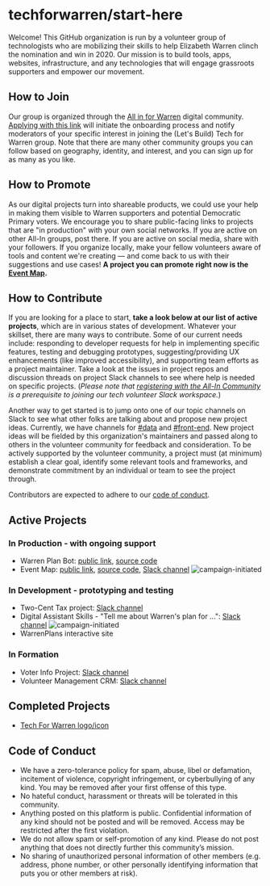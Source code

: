 # techforwarren/start-here

Welcome! This GitHub organization is run by a volunteer group of technologists who are mobilizing their skills to help Elizabeth Warren clinch the nomination and win in 2020. Our mission is to build tools, apps, websites, infrastructure, and any technologies that will engage grassroots supporters and empower our movement.

## How to Join

Our group is organized through the [All in for Warren](https://elizabethwarren.com/all-in-for-warren/) digital community. [Applying with this link](https://community.elizabethwarren.com/registrations/groups/33907) will initiate the onboarding process and notify moderators of your specific interest in joining the (Let's Build) Tech for Warren group. Note that there are many other community groups you can follow based on geography, identity, and interest, and you can sign up for as many as you like.

## How to Promote

As our digital projects turn into shareable products, we could use your help in making them visible to Warren supporters and potential Democratic Primary voters. We encourage you to share public-facing links to projects that are "in production" with your own social networks. If you are active on other All-In groups, post there. If you are active on social media, share with your followers. If you organize locally, make your fellow volunteers aware of tools and content we're creating — and come back to us with their suggestions and use cases! **A project you can promote right now is the [Event Map](https://techforwarren.github.io/eventmap/).**

## How to Contribute

If you are looking for a place to start, **take a look below at our list of active projects**, which are in various states of development. Whatever your skillset, there are many ways to contribute. Some of our current needs include: responding to developer requests for help in implementing specific features, testing and debugging prototypes, suggesting/providing UX enhancements (like improved accessibility), and supporting team efforts as a project maintainer. Take a look at the issues in project repos and discussion threads on project Slack channels to see where help is needed on specific projects. (*Please note that [registering with the All-In Community](https://community.elizabethwarren.com/registrations/groups/33907) is a prerequisite to joining our tech volunteer Slack workspace.*)

Another way to get started is to jump onto one of our topic channels on Slack to see what other folks are talking about and propose new project ideas. Currently, we have channels for [#data](http://bit.ly/2O0RAr8) and [#front-end](http://bit.ly/2CxKFAw). New project ideas will be fielded by this organization's maintainers and passed along to others in the volunteer community for feedback and consideration. To be actively supported by the volunteer community, a project must (at minimum) establish a clear goal, identify some relevant tools and frameworks, and demonstrate commitment by an individual or team to see the project through.

Contributors are expected to adhere to our [code of conduct](#code-of-conduct).


## Active Projects

### In Production - with ongoing support

- Warren Plan Bot: [public link](https://www.reddit.com/r/ElizabethWarren/comments/czfgi4/hi_im_the_warrenplanbot/), [source code](https://github.com/techforwarren/warren-plan-bot)
- Event Map: [public link](https://techforwarren.github.io/eventmap/), [source code](https://github.com/techforwarren/eventmap), [Slack channel](http://bit.ly/2pPYmbq) ![campaign-initiated](https://img.shields.io/badge/-campaign--initiated-brightgreen)


### In Development - prototyping and testing
- Two-Cent Tax project: [Slack channel](http://bit.ly/32yxU36)
- Digital Assistant Skills - "Tell me about Warren's plan for ...": [Slack channel](http://bit.ly/36Qtlof) ![campaign-initiated](https://img.shields.io/badge/-campaign--initiated-brightgreen)
- WarrenPlans interactive site


### In Formation
- Voter Info Project: [Slack channel](http://bit.ly/36VjCNl)
- Volunteer Management CRM: [Slack channel](http://bit.ly/2NWAsTz)


## Completed Projects

- [Tech For Warren logo/icon](https://github.com/techforwarren/design-assets/tree/master/group-logo)


## Code of Conduct

- We have a zero-tolerance policy for spam, abuse, libel or defamation, incitement of violence, copyright infringement, or cyberbullying of any kind. You may be removed after your first offense of this type.
- No hateful conduct, harassment or threats will be tolerated in this community.
- Anything posted on this platform is public. Confidential information of any kind should not be posted and will be removed. Access may be restricted after the first violation.
- We do not allow spam or self-promotion of any kind. Please do not post anything that does not directly further this community’s mission.
- No sharing of unauthorized personal information of other members (e.g. address, phone number, or other personally identifying information that puts you or other members at risk).
